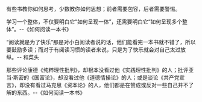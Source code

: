 有些书教你如何思考，少数教你如何思想；前者需要包容，后者需要警惕。

学习一个整体，不仅要明白它“如何呈现一体”，还需要明白它“如何呈现多个整体”。--《如何阅读一本书》

“阅读就是为了快乐”那是对小白阅读者说的话，他们能看完一本书就不错了，所以要鼓励多读；而对于有阅读习惯的读者来说，只是为了快乐就会对自己太过放纵。-- 和菜头

那些评论康德《纯粹理性批判》，却根本没看过他《实践理性批判》的人；批评亚当·斯密的《国富论》，却没看过他《道德情操论》的人；或是谈论《共产党宣言》，却没有看过马克思《资本论》的人，他们都是在赞成或反对一些自己并不了解的东西。--《如何阅读一本书》
